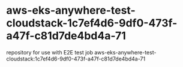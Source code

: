 # aws-eks-anywhere-test-cloudstack-1c7ef4d6-9df0-473f-a47f-c81d7de4bd4a-71
repository for use with E2E test job aws-eks-anywhere-test-cloudstack:1c7ef4d6-9df0-473f-a47f-c81d7de4bd4a-71
